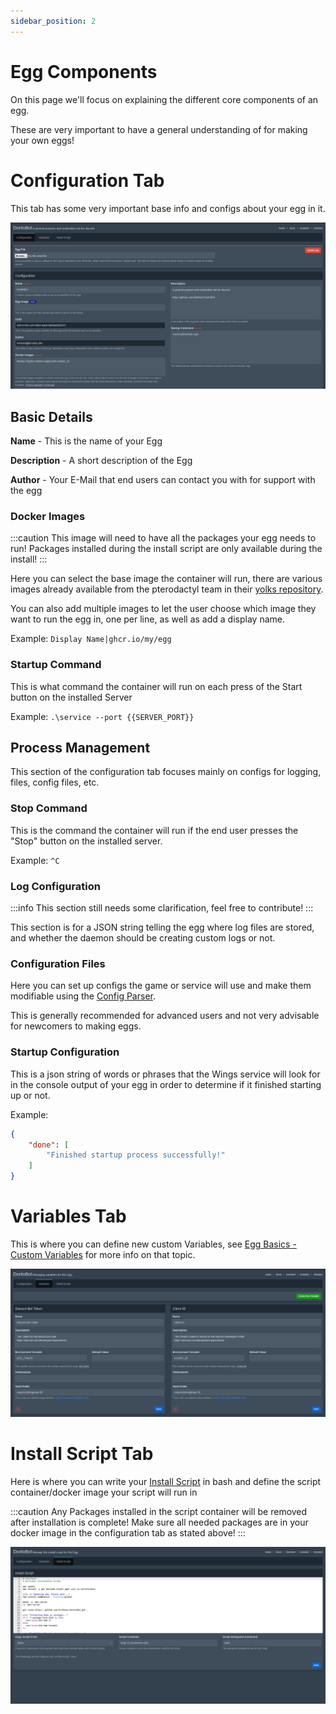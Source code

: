 ```yaml
---
sidebar_position: 2
---
```


# Egg Components
On this page we'll focus on explaining the different core components of an egg.

These are very important to have a general understanding of for making your own eggs!

# Configuration Tab
This tab has some very important base info and configs about your egg in it.

![Configuration Tab](img/config-tab.png)

## Basic Details
**Name** - This is the name of your Egg

**Description** - A short description of the Egg

**Author** - Your E-Mail that end users can contact you with for support with the egg

### Docker Images
:::caution
This image will need to have all the packages your egg needs to run! Packages installed during the install script are only available during the install!
:::

Here you can select the base image the container will run, there are various images already available from the pterodactyl team in their [yolks repository](https://github.com/pterodactyl/yolks).

You can also add multiple images to let the user choose which image they want to run the egg in, one per line, as well as add a display name.

Example: ``Display Name|ghcr.io/my/egg``

### Startup Command
This is what command the container will run on each press of the Start button on the installed Server

Example: ``.\service --port {{SERVER_PORT}}``

## Process Management
This section of the configuration tab focuses mainly on configs for logging, files, config files, etc.

### Stop Command
This is the command the container will run if the end user presses the "Stop" button on the installed server.

Example: ``^C``

### Log Configuration
:::info
This section still needs some clarification, feel free to contribute!
:::

This section is for a JSON string telling the egg where log files are stored, and whether the daemon should be creating custom logs or not.

### Configuration Files
Here you can set up configs the game or service will use and make them modifiable using the [Config Parser](../egg-advanced/config-parser.md).

This is generally recommended for advanced users and not very advisable for newcomers to making eggs.

### Startup Configuration
This is a json string of words or phrases that the Wings service will look for in the console output of your egg in order to determine if it finished starting up or not.

Example:
```json
{
    "done": [
        "Finished startup process successfully!"
    ]
}
```

# Variables Tab
This is where you can define new custom Variables, see [Egg Basics - Custom Variables](egg-variables#custom-variables) for more info on that topic.

![Variables Tab](img/variables-tab.png)

# Install Script Tab
Here is where you can write your [Install Script](install-script.md) in bash and define the script container/docker image your script will run in

:::caution
Any Packages installed in the script container will be removed after installation is complete! Make sure all needed packages are in your docker image in the configuration tab as stated above!
:::

![Install Script Tab](img/install-script-tab.png)